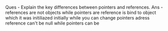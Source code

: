 Ques - Explain the key differences between pointers and references.
Ans - references are not objects while pointers are
reference is bind to object which it was initiliazed initially while you can change pointers adress 
reference can't be null while pointers can be